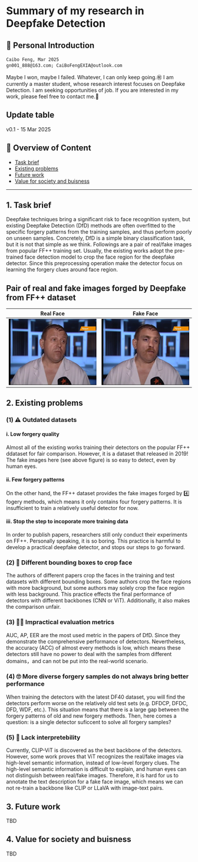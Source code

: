 # Summary of my research in Deepfake Detection
## 🐋 Personal Introduction
```
Caibo Feng, Mar 2025
gn001_888@163.com; CaiBoFengEXIA@outlook.com
```
Maybe I won, maybe I failed. Whatever, I can only keep going.㊗️
I am currently a master student, whose research interest focuses on Deepfake Detection.
I am seeking opportunities of job. If you are interested in my work, please feel free to contact me.🤝

## Update table
v0.1 - 15 Mar 2025

## 👀 Overview of Content
- [Task brief](#intro)
- [Existing problems](#problem)
- [Future work](#future)
- [Value for society and buisness](#value)
---

<a id="intro"></a>
## 1. Task brief
Deepfake techniques bring a significant risk to face recognition system, but existing Deepfake Detection (DfD) methods are often overfitted to the specific forgery patterns from the training samples, and thus perform poorly on unseen samples. Concretely, DfD is a simple binary classification task, but it is not that simple as we think. Followings are a pair of real/fake images from popular FF++ training set. Usually, the existing works adopt the pre-trained face detection model to crop the face region for the deepfake detector. Since this preprocessing operation make the detector focus on learning the forgery clues around face region.

## Pair of real and fake images forged by Deepfake from FF++ dataset

| Real Face                    | Fake Face                    |
|-------------------------------|-------------------------------|
| ![Real](./img/r.png)  | ![Fake](./img/f.png)   |


<a id="problem"></a>
## 2. Existing problems
### (1) ⚠️ Outdated datasets
#### i. Low forgery quality
Almost all of the existing works training their detectors on the popular FF++ ddataset for fair comparison. However, it is a dataset that released in 2019! The fake images here (see above figure) is so easy to detect, even by human eyes.
#### ii. Few forgery patterns
On the other hand, the FF++ dataset provides the fake images forged by 4️⃣ fogery methods, which means it only contains four forgery patterns. It is insufficient to train a relatively useful detector for now.
#### iii. Stop the step to incoporate more training data
In order to publish papers, researchers still only conduct their experiments on FF++. Personally speaking, it is so boring. This practice is harmful to develop a practical deepfake detector, and stops our steps to go forward.
### (2) 🫥 Different bounding boxes to crop face
The authors of different papers crop the faces in the training and test datasets with different bounding boxes. Some authors crop the face regions with more background, but some authors may solely crop the face region with less background. This practice effects the final performance of detectors with different backbones (CNN or ViT). Additionally, it also makes the comparison unfair.
### (3) 😶‍🌫️ Impractical evaluation metrics
AUC, AP, EER are the most used metric in the papers of DfD. Since they demonstrate the comprehensive performance of detectors. Nevertheless, the accuracy (ACC) of almost every methods is low, which means these detectors still have no power to deal with the samples from different domains，and can not be put into the real-world scenario.
### (4) 🙄 More diverse forgery samples do not always bring better performance
When training the detectors with the latest DF40 dataset, you will find the detectors perform worse on the relatively old test sets (e.g. DFDCP, DFDC, DFD, WDF, etc.). This situation means that there is a large gap between the forgery patterns of old and new forgery methods. Then, here comes a question: is a single detector suficcent to solve all forgery samples? 
### (5) 🤥 Lack interpretebility
Currently, CLIP-ViT is discovered as the best backbone of the detectors. However, some work proves that ViT recognizes the real/fake images via high-level semantic information, instead of low-level forgery clues. The high-level semantic information is difficult to explain, and human eyes can not distinguish between real/fake images. Therefore, it is hard for us to annotate the text description for a fake face image, which means we can not re-train a backbone like CLIP or LLaVA with image-text pairs.

<a id="future"></a>
## 3. Future work
TBD

<a id="value"></a>
## 4. Value for society and buisness
TBD

